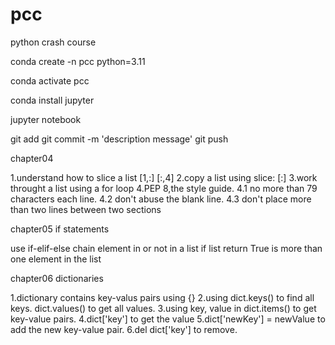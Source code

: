 # pcc
python crash course

conda create -n pcc python=3.11

conda activate pcc

conda install jupyter 

jupyter notebook

git add <file>
git commit -m 'description message'
git push

chapter04

1.understand how to slice a list [1,:] [:,4]
2.copy a list using slice: [:]
3.work throught a list using a for loop
4.PEP 8,the style guide. 
    4.1 no more than 79 characters each line.
    4.2 don't abuse the blank line.
    4.3 don't place more than two lines between two sections

chapter05 if statements

use if-elif-else chain 
element in or not in a list
if list 
    return True is more than one element in the list
    
chapter06 dictionaries

1.dictionary contains key-valus pairs using {}
2.using dict.keys() to find all keys. dict.values() to get all values.
3.using  key, value in dict.items() to get key-value pairs.
4.dict['key'] to get the value
5.dict['newKey'] = newValue to add the new key-value pair.
6.del dict['key'] to remove.






